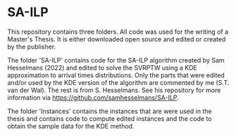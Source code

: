 # SA-ILP

This repository contains three folders. All code was used for the writing of a Master's Thesis. It is either downloaded open source and edited or created by the publisher.

The folder 'SA-ILP' contains code for the SA-ILP algorithm created by Sam Hesselmans (2022) and edited to solve the SVRPTW using a KDE approximation to arrival times distributions. Only the parts that were edited and/or used by the KDE version of the algorithm are commented by me (S.T. van der Wal). The rest is from S. Hesselmans. See his repository for more information via https://github.com/samhesselmans/SA-ILP.

The folder 'Instances' contains the instances that are were used in the thesis and contains code to compute edited instances and the code to obtain the sample data for the KDE method.
